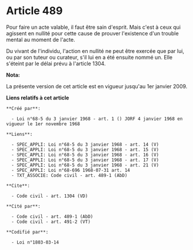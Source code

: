 # Article 489

Pour faire un acte valable, il faut être sain d'esprit. Mais c'est à ceux qui agissent en nullité pour cette cause de prouver
l'existence d'un trouble mental au moment de l'acte. 

Du vivant de l'individu, l'action en nullité ne peut être exercée que par lui, ou par son tuteur ou curateur, s'il lui en a
été ensuite nommé un. Elle s'éteint par le délai prévu à l'article 1304.

**Nota:**

La présente version de cet article est en vigueur jusqu'au 1er janvier 2009.

**Liens relatifs à cet article**

	**Créé par**:

	  - Loi n°68-5 du 3 janvier 1968 - art. 1 () JORF 4 janvier 1968 en vigueur le 1er novembre 1968

	**Liens**:

	  - SPEC_APPLI: Loi n°68-5 du 3 janvier 1968 - art. 14 (V)
	  - SPEC_APPLI: Loi n°68-5 du 3 janvier 1968 - art. 15 (V)
	  - SPEC_APPLI: Loi n°68-5 du 3 janvier 1968 - art. 16 (V)
	  - SPEC_APPLI: Loi n°68-5 du 3 janvier 1968 - art. 17 (V)
	  - SPEC_APPLI: Loi n°68-5 du 3 janvier 1968 - art. 21 (V)
	  - SPEC_APPLI: Loi n°68-696 1968-07-31 art. 14
	  - TXT_ASSOCIE: Code civil - art. 489-1 (AbD)

	**Cite**:

	  - Code civil - art. 1304 (VD)

	**Cité par**:

	  - Code civil - art. 489-1 (AbD)
	  - Code civil - art. 491-2 (VT)

	**Codifié par**:

	  - Loi n°1803-03-14

